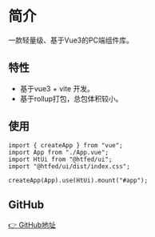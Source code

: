 # 简介

一款轻量级、基于Vue3的PC端组件库。

## 特性

- 基于vue3 + vite 开发。
- 基于rollup打包，总包体积较小。

## 使用

```
import { createApp } from "vue";
import App from "./App.vue";
import HtUi from "@htfed/ui";
import "@htfed/ui/dist/index.css";

createApp(App).use(HtUi).mount("#app");

```

## GitHub

[👉 GitHub地址](git+https://github.com/rainnaZR/vite-ui.git) 